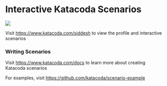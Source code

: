 # Interactive Katacoda Scenarios

[![](http://shields.katacoda.com/katacoda/siddesh/count.svg)](https://www.katacoda.com/siddesh "Get your profile on Katacoda.com")

Visit https://www.katacoda.com/siddesh to view the profile and interactive scenarios

### Writing Scenarios
Visit https://www.katacoda.com/docs to learn more about creating Katacoda scenarios

For examples, visit https://github.com/katacoda/scenario-example
